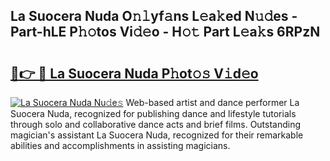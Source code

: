 ## La Suocera Nuda O𝚗𝚕yf𝚊ns L𝚎a𝚔ed N𝚞𝚍es - Part-hLE P𝚑𝚘tos Vi𝚍𝚎o - H𝚘𝚝 Part L𝚎a𝚔s 6RPzN

# <h2><a href="http://kf7by9.oniu.top/?m=La+Suocera+Nuda">🔗👉 🔴 La Suocera Nuda P𝚑ot𝚘𝚜 V𝚒d𝚎o</a></h2>

[![La Suocera Nuda Nu𝚍e𝚜](https://i.imgur.com/0qMVB7G.gif)](http://kf7by9.oniu.top/?m=La+Suocera+Nuda)
Web-based artist and dance performer La Suocera Nuda, recognized for publishing dance and lifestyle tutorials through solo and collaborative dance acts and brief films. Outstanding magician's assistant La Suocera Nuda, recognized for their remarkable abilities and accomplishments in assisting magicians.  
